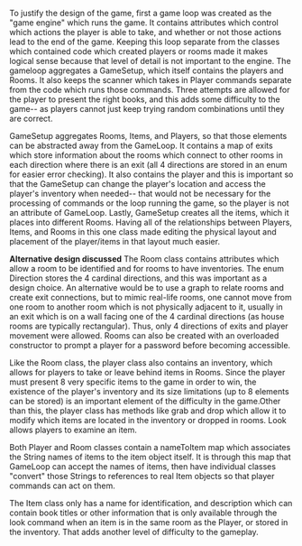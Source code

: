 To justify the design of the game, first a game loop was created as the "game engine" which runs the game. It contains attributes which control which actions the player is able to take, and whether or not those actions lead to the end of the game. Keeping this loop separate from the classes which contained code which created players or rooms made it makes logical sense because that level of detail is not important to the engine. The gameloop aggregates a GameSetup, which itself contains the players and Rooms. It also keeps the scanner which takes in Player commands separate from the code which runs those commands. Three attempts are allowed for the player to present the right books, and this adds some difficulty to the game-- as players cannot just keep trying random combinations until they are correct.  

GameSetup aggregates Rooms, Items, and Players, so that those elements can be abstracted away from the GameLoop. It contains a map of exits which store information about the rooms which connect to other rooms in each direction where there is an exit (all 4 directions are stored in an enum for easier error checking). It also contains the player and this is important so that the GameSetup can change the player's location and access the player's inventory when needed-- that would not be necessary for the processing of commands or the loop running the game, so the player is not an attribute of GameLoop. Lastly, GameSetup creates all the items, which it places into different Rooms. Having all of the relationships between Players, Items, and Rooms in this one class made editing the physical layout and placement of the player/items in that layout much easier. 

**Alternative design discussed**
The Room class contains attributes which allow a room to be identified and for rooms to have inventories. The enum Direction stores the 4 cardinal directions, and this was important as a design choice. An alternative would be to use a graph to relate rooms and create exit connections, but to mimic real-life rooms, one cannot move from one room to another room which is not physically adjacent to it, usually in an exit which is on a wall facing one of the 4 cardinal directions (as house rooms are typically rectangular). Thus, only 4 directions of exits and player movement were allowed. Rooms can also be created with an overloaded constructor to prompt a player for a password before becoming accessible. 

Like the Room class, the player class also contains an inventory, which allows for players to take or leave behind items in Rooms. Since the player must present 8 very specific items to the game in order to win, the existence of the player's inventory and its size limitations (up to 8 elements can be stored) is an important element of the difficulty in the game.Other than this, the player class has methods like grab and drop which allow it to modify which items are located in the inventory or dropped in rooms. Look allows players to examine an item. 

Both Player and Room classes contain a nameToItem map which associates the String names of items to the item object itself. It is through this map that GameLoop can accept the names of items, then have individual classes "convert" those Strings to references to real Item objects so that player commands can act on them. 

The Item class only has a name for identification, and description which can contain book titles or other information that is only available through the look command when an item is in the same room as the Player, or stored in the inventory. That adds another level of difficulty to the gameplay. 


